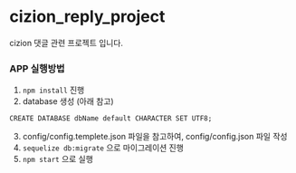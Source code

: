 # cizion_reply_project

cizion 댓글 관련 프로젝트 입니다.

### APP 실행방법

1. ````npm install```` 진행
2. database 생성 (아래 참고)
````    
CREATE DATABASE dbName default CHARACTER SET UTF8; 
````
3. config/config.templete.json 파일을 참고하여, config/config.json 파일 작성 
4. ````sequelize db:migrate```` 으로 마이그레이션 진행
5. ````npm start```` 으로 실행
